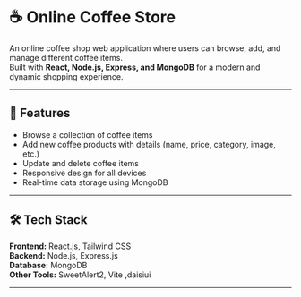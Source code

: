 # ☕ Online Coffee Store

An online coffee shop web application where users can browse, add, and manage different coffee items.  
Built with **React, Node.js, Express, and MongoDB** for a modern and dynamic shopping experience.  

---

## 🚀 Features
- Browse a collection of coffee items  
- Add new coffee products with details (name, price, category, image, etc.)  
- Update and delete coffee items  
- Responsive design for all devices  
- Real-time data storage using MongoDB  

---

## 🛠️ Tech Stack
**Frontend:** React.js, Tailwind CSS  
**Backend:** Node.js, Express.js  
**Database:** MongoDB  
**Other Tools:** SweetAlert2, Vite ,daisiui 

---



